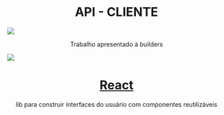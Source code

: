 <h1 align="center">API - CLIENTE</h1>

<img src="https://img.shields.io/badge/Version-1.0-brightgreen"/>

<p align="center">Trabalho apresentado à builders</p>

<img src="https://www.iconspng.com/images/client-cliente/client-cliente.jpg"/>
		  


<h1 align="center">
    <a href="https://pt-br.reactjs.org/">React</a>
</h1>
<p align="center">lib para construir interfaces do usuário com componentes reutilizáveis</p>
